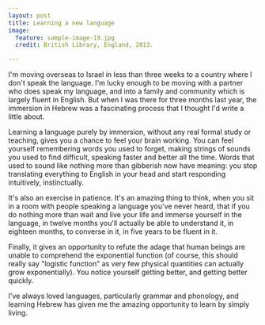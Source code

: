 ```yaml
---
layout: post
title: Learning a new language
image:
  feature: sample-image-19.jpg
  credit: British Library, England, 2013.

---
```


I'm moving overseas to Israel in less than three weeks to a country where I don't speak the language. I'm lucky enough to be moving with a partner who does speak my language, and into a family and community which is largely fluent in English. But when I was there for three months last year, the immersion in Hebrew was a fascinating process that I thought I'd write a little about.

Learning a language purely by immersion, without any real formal study or teaching, gives you a chance to feel your brain working. You can feel yourself remembering words you used to forget, making strings of sounds you used to find difficult, speaking faster and better all the time. Words that used to sound like nothing more than gibberish now have meaning: you stop translating everything to English in your head and start responding intuitively, instinctually. 

It's also an exercise in patience. It's an amazing thing to think, when you sit in a room with people speaking a language you've never heard, that if you do nothing more than wait and live your life and immerse yourself in the language, in twelve months you'll actually be able to understand it, in eighteen months, to converse in it, in five years to be fluent in it. 

Finally, it gives an opportunity to refute the adage that human beings are unable to comprehend the exponential function (of course, this should really say "logistic function" as very few physical quantities can actually grow exponentially). You notice yourself getting better, and getting better quickly. 

I've always loved languages, particularly grammar and phonology, and learning Hebrew has given me the amazing opportunity to learn by simply living. 